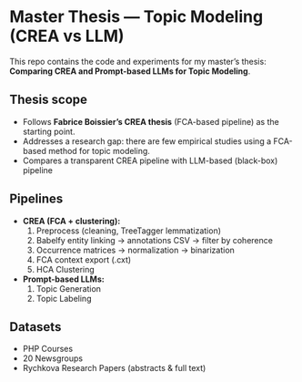 # Master Thesis — Topic Modeling (CREA vs LLM)
This repo contains the code and experiments for my master’s thesis:
**Comparing CREA and Prompt-based LLMs for Topic Modeling**.

## Thesis scope
- Follows **Fabrice Boissier’s CREA thesis** (FCA-based pipeline) as the starting point.
- Addresses a research gap: there are few empirical studies using a FCA-based method for topic modeling.
- Compares a transparent CREA pipeline with LLM-based (black-box) pipeline

## Pipelines
- **CREA (FCA + clustering):**
  1) Preprocess (cleaning, TreeTagger lemmatization)
  2) Babelfy entity linking → annotations CSV → filter by coherence
  3) Occurrence matrices → normalization → binarization
  4) FCA context export (.cxt)
  5) HCA Clustering
- **Prompt-based LLMs:**
  1) Topic Generation
  2) Topic Labeling

## Datasets
- PHP Courses
- 20 Newsgroups
- Rychkova Research Papers (abstracts & full text)
